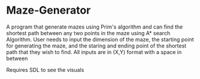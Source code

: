 # Maze-Generator
A program that generate mazes using Prim's algorithm and can find the shortest path between any two points in the maze using A* search Algorithm.
User needs to input the dimension of the maze, the starting point for generating the maze, and the staring and ending point of the shortest path that they wish to find.
All inputs are in (X,Y) format with a space in between

Requires SDL to see the visuals
